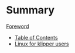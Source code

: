 # Summary
[Foreword](foreword.md)
- [Table of Contents](tableOfContents.md)
- [Linux for klipper users](linuxForKlipperUsers.md)
